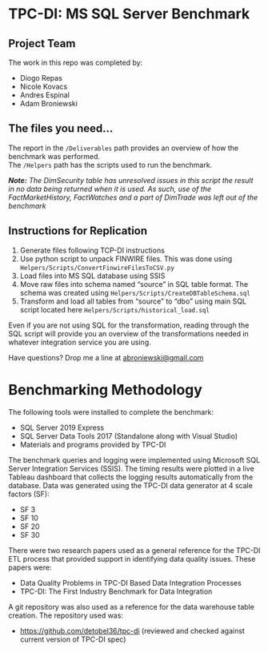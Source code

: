 # TPC-DI: MS SQL Server Benchmark

## Project Team
The work in this repo was completed by:  
- Diogo Repas
- Nicole Kovacs
- Andres Espinal
- Adam Broniewski

## The files you need...
The report in the `/Deliverables` path provides an overview of how the benchmark was performed.  
The `/Helpers` path has the scripts used to run the benchmark. 

***Note:*** *The DimSecurity table has unresolved issues in this script the result in no data being returned when it is used. As such, use of the FactMarketHistory, FactWatches and a part of DimTrade was left out of the benchmark*

## Instructions for Replication
1.	Generate files following TCP-DI instructions
2.	Use python script to unpack FINWIRE files. This was done using `Helpers/Scripts/ConvertFinwireFilesToCSV.py`
3.	Load files into MS SQL database using SSIS
4.	Move raw files into schema named “source” in SQL table format. The schema was created using `Helpers/Scripts/CreateDBTableSchema.sql`
5.	Transform and load all tables from “source” to “dbo” using main SQL script located here `Helpers/Scripts/historical_load.sql`

Even if you are not using SQL for the transformation, reading through the SQL script will provide you an overview of the transformations needed in whatever integration service you are using.

Have questions? Drop me a line at abroniewski@gmail.com

# Benchmarking Methodology

The following tools were installed to complete the benchmark: 
- SQL Server 2019 Express
- SQL Server Data Tools 2017 (Standalone along with Visual Studio)
- Materials and programs provided by TPC-DI

The benchmark queries and logging were implemented using Microsoft SQL Server Integration Services (SSIS). 
The timing results were plotted in a live Tableau dashboard  that collects the logging results automatically from the database. 
Data was generated using the TPC-DI data generator at 4 scale factors (SF):
- SF 3
- SF 10
- SF 20
- SF 30

There were two research papers used as a general reference for the TPC-DI ETL process that provided support in identifying data quality issues. These papers were:
- Data Quality Problems in TPC-DI Based Data Integration Processes
- TPC-DI: The First Industry Benchmark for Data Integration

A git repository was also used as a reference for the data warehouse table creation. The repository used was:
- https://github.com/detobel36/tpc-di (reviewed and checked against current version of TPC-DI spec)
